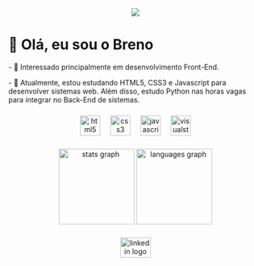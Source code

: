<div align="center">
  <img src="https://profile-counter.glitch.me/BrenoDev00/count.svg?"  />
</div>

###

<h1>👋 Olá, eu sou o Breno</h1>
<p>- 👀 Interessado principalmente em desenvolvimento Front-End.</p>
<p>- 🌱 Atualmente, estou estudando HTML5, CSS3 e Javascript para desenvolver sistemas web. Além disso, estudo Python nas horas vagas para integrar no Back-End de sistemas.</p>

###

<div align="center">
  <img src="https://cdn.jsdelivr.net/gh/devicons/devicon/icons/html5/html5-original.svg" height="40" alt="html5 logo"  />
  <img width="12" />
  <img src="https://cdn.jsdelivr.net/gh/devicons/devicon/icons/css3/css3-original.svg" height="40" alt="css3 logo"  />
  <img width="12" />
  <img src="https://cdn.jsdelivr.net/gh/devicons/devicon/icons/javascript/javascript-original.svg" height="40" alt="javascript logo"  />
  <img width="12" />
  <img src="https://cdn.jsdelivr.net/gh/devicons/devicon/icons/visualstudio/visualstudio-plain.svg" height="40" alt="visualstudio logo"  />
</div>

###

<div align="center">
  <img src="https://github-readme-stats.vercel.app/api?username=BrenoDev00&hide_title=false&hide_rank=false&show_icons=true&include_all_commits=true&count_private=true&disable_animations=false&theme=dracula&locale=en&hide_border=false&order=1" height="150" alt="stats graph"  />
  <img src="https://github-readme-stats.vercel.app/api/top-langs?username=BrenoDev00&locale=en&hide_title=false&layout=compact&card_width=320&langs_count=5&theme=dracula&hide_border=false&order=2" height="150" alt="languages graph"  />
</div>

###

<div align="center">
<div> <a href="https://www.linkedin.com/in/breno-silva-gon%C3%A7alves-872a30231?lipi=urn%3Ali%3Apage%3Ad_flagship3_profile_view_base_contact_details%3B4Gc1fDEMQaSNRl288tlaYg%3D%3D"> <img src="https://raw.githubusercontent.com/maurodesouza/profile-readme-generator/master/src/assets/icons/social/linkedin/default.svg" width="60" height="40" alt="linkedin logo"  /></a>
  </div>
</div>

###
